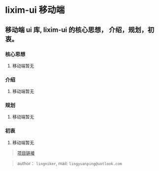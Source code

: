 # lixim-ui 移动端

##  移动端 ui 库, lixim-ui 的核心思想， 介绍，规划，初衷。

### 核心思想

1. 移动端暂无

### 介绍

1. 移动端暂无

### 规划

1. 移动端暂无

### 初衷

1. 移动端暂无

> <a href="https://github.com/lixi-ui/lixim-ui" target="_blank">项目链接</a>

> author： `lingniker`,  mail: `lingyuanping@uotlook.com`
